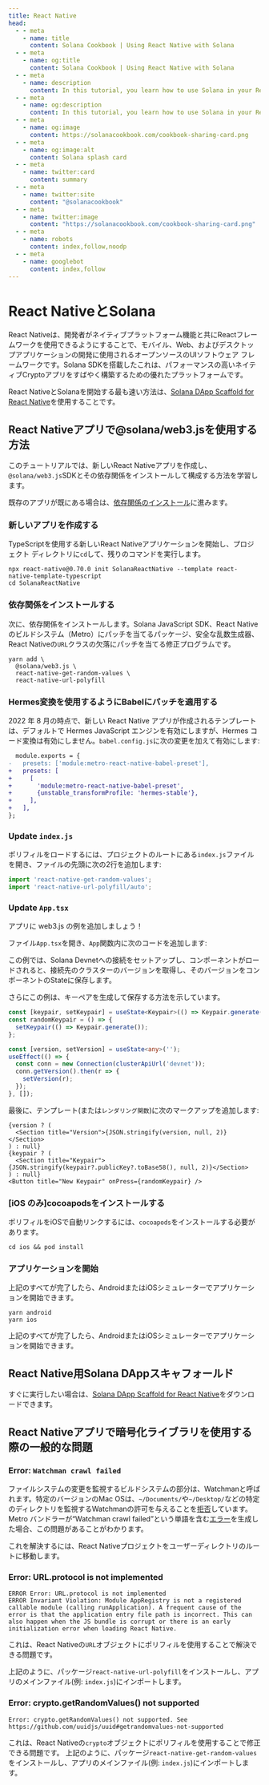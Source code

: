 ```yaml
---
title: React Native
head:
  - - meta
    - name: title
      content: Solana Cookbook | Using React Native with Solana
  - - meta
    - name: og:title
      content: Solana Cookbook | Using React Native with Solana
  - - meta
    - name: description
      content: In this tutorial, you learn how to use Solana in your React Native apps.
  - - meta
    - name: og:description
      content: In this tutorial, you learn how to use Solana in your React Native apps.
  - - meta
    - name: og:image
      content: https://solanacookbook.com/cookbook-sharing-card.png
  - - meta
    - name: og:image:alt
      content: Solana splash card
  - - meta
    - name: twitter:card
      content: summary
  - - meta
    - name: twitter:site
      content: "@solanacookbook"
  - - meta
    - name: twitter:image
      content: "https://solanacookbook.com/cookbook-sharing-card.png"
  - - meta
    - name: robots
      content: index,follow,noodp
  - - meta
    - name: googlebot
      content: index,follow
---
```


# React NativeとSolana

React Nativeは、開発者がネイティブプラットフォーム機能と共にReactフレームワークを使用できるようにすることで、モバイル、Web、およびデスクトップアプリケーションの開発に使用されるオープンソースのUIソフトウェア フレームワークです。Solana SDKを搭載したこれは、パフォーマンスの高いネイティブCryptoアプリをすばやく構築するための優れたプラットフォームです。

React NativeとSolanaを開始する最も速い方法は、[Solana DApp Scaffold for React Native](#solana-dapp-scaffold-for-react-native)を使用することです。

## React Nativeアプリで@solana/web3.jsを使用する方法

このチュートリアルでは、新しいReact Nativeアプリを作成し、`@solana/web3.js`SDKとその依存関係をインストールして構成する方法を学習します。

既存のアプリが既にある場合は、[依存関係のインストール](#install-dependencies)に進みます。

### 新しいアプリを作成する

TypeScriptを使用する新しいReact Nativeアプリケーションを開始し、プロジェクト ディレクトリに`cd`して、残りのコマンドを実行します。

```shell
npx react-native@0.70.0 init SolanaReactNative --template react-native-template-typescript
cd SolanaReactNative
```

### 依存関係をインストールする

次に、依存関係をインストールします。Solana JavaScript SDK、React Nativeのビルドシステム（Metro）にパッチを当てるパッケージ、安全な乱数生成器、React Nativeの`URL`クラスの欠落にパッチを当てる修正プログラムです。

```shell
yarn add \
  @solana/web3.js \
  react-native-get-random-values \
  react-native-url-polyfill
```

### Hermes変換を使用するようにBabelにパッチを適用する

2022 年 8 月の時点で、新しい React Native アプリが作成されるテンプレートは、デフォルトで Hermes JavaScript エンジンを有効にしますが、Hermes コード変換は有効にしません。`babel.config.js`に次の変更を加えて有効にします:

```diff
  module.exports = {
-   presets: ['module:metro-react-native-babel-preset'],
+   presets: [
+     [
+       'module:metro-react-native-babel-preset',
+       {unstable_transformProfile: 'hermes-stable'},
+     ],
+   ],
};
```

### Update `index.js`

ポリフィルをロードするには、プロジェクトのルートにある`index.js`ファイルを開き、ファイルの先頭に次の2行を追加します:

```javascript
import 'react-native-get-random-values';
import 'react-native-url-polyfill/auto';
```

### Update `App.tsx`

アプリに web3.js の例を追加しましょう！

ファイル`App.tsx`を開き、`App`関数内に次のコードを追加します:

この例では、Solana Devnetへの接続をセットアップし、コンポーネントがロードされると、接続先のクラスターのバージョンを取得し、そのバージョンをコンポーネントのStateに保存します。

さらにこの例は、キーペアを生成して保存する方法を示しています。

```typescript
const [keypair, setKeypair] = useState<Keypair>(() => Keypair.generate());
const randomKeypair = () => {
  setKeypair(() => Keypair.generate());
};

const [version, setVersion] = useState<any>('');
useEffect(() => {
  const conn = new Connection(clusterApiUrl('devnet'));
  conn.getVersion().then(r => {
    setVersion(r);
  });
}, []);
```

最後に、テンプレート(または`レンダリング関数`)に次のマークアップを追加します:


```tsx
{version ? (
  <Section title="Version">{JSON.stringify(version, null, 2)}</Section>
) : null}
{keypair ? (
  <Section title="Keypair">{JSON.stringify(keypair?.publicKey?.toBase58(), null, 2)}</Section>
) : null}
<Button title="New Keypair" onPress={randomKeypair} />
```

### [iOS のみ]cocoapodsをインストールする

ポリフィルをiOSで自動リンクするには、`cocoapods`をインストールする必要があります。

```shell
cd ios && pod install
```

### アプリケーションを開始

上記のすべてが完了したら、AndroidまたはiOSシミュレーターでアプリケーションを開始できます。

```shell
yarn android
yarn ios
```

上記のすべてが完了したら、AndroidまたはiOSシミュレーターでアプリケーションを開始できます。

## React Native用Solana DAppスキャフォールド

すぐに実行したい場合は、[Solana DApp Scaffold for React Native](https://github.com/solana-developers/dapp-scaffold-react-native)をダウンロードできます。


## React Nativeアプリで暗号化ライブラリを使用する際の一般的な問題

### Error: `Watchman crawl failed`

ファイルシステムの変更を監視するビルドシステムの部分は、Watchmanと呼ばれます。特定のバージョンのMac OSは、`~/Documents/`や`~/Desktop/`などの特定のディレクトリを監視するWatchmanの許可を与えることを[拒否](https://github.com/facebook/watchman/issues/751)しています。
Metro バンドラーが&ldquo;Watchman crawl failed&rdquo;という単語を含む[エラー](https://gist.github.com/steveluscher/d0ae13225b57bc59dc0eac871509dcd7)を生成した場合、この問題があることがわかります。

これを解決するには、React Nativeプロジェクトをユーザーディレクトリのルートに移動します。

### Error: URL.protocol is not implemented

```shell
ERROR Error: URL.protocol is not implemented
ERROR Invariant Violation: Module AppRegistry is not a registered callable module (calling runApplication). A frequent cause of the error is that the application entry file path is incorrect. This can also happen when the JS bundle is corrupt or there is an early initialization error when loading React Native.
```

これは、React Nativeの`URL`オブジェクトにポリフィルを使用することで解決できる問題です。

上記のように、パッケージ`react-native-url-polyfill`をインストールし、アプリのメインファイル(例: `index.js`)にインポートします。

### Error: crypto.getRandomValues() not supported

```shell
Error: crypto.getRandomValues() not supported. See https://github.com/uuidjs/uuid#getrandomvalues-not-supported
```

これは、React Nativeの`crypto`オブジェクトにポリフィルを使用することで修正できる問題です。
上記のように、パッケージ`react-native-get-random-values`をインストールし、アプリのメインファイル(例: `index.js`)にインポートします。
